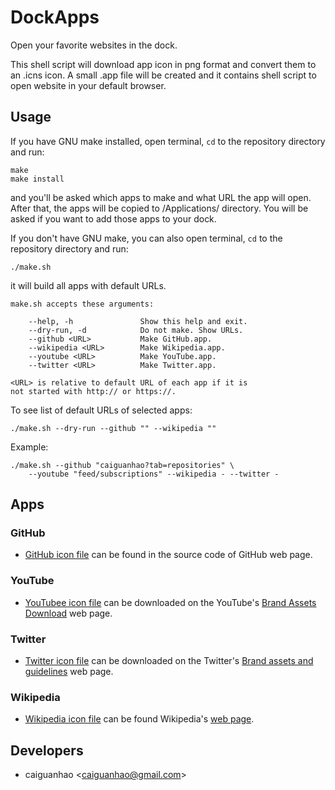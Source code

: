 DockApps
========

Open your favorite websites in the dock.

This shell script will download app icon in png format and convert them to an .icns icon. A small .app file will be created and it contains shell script to open website in your default browser.

Usage
-----

If you have GNU make installed, open terminal, ``cd`` to the repository directory and run:

    make
    make install

and you'll be asked which apps to make and what URL the app will open. After that, the apps will be copied to /Applications/ directory. You will be asked if you want to add those apps to your dock.

If you don't have GNU make, you can also open terminal, ``cd`` to the repository directory and run:

    ./make.sh

it will build all apps with default URLs.

    make.sh accepts these arguments:

        --help, -h               Show this help and exit.
        --dry-run, -d            Do not make. Show URLs.
        --github <URL>           Make GitHub.app.
        --wikipedia <URL>        Make Wikipedia.app.
        --youtube <URL>          Make YouTube.app.
        --twitter <URL>          Make Twitter.app.

    <URL> is relative to default URL of each app if it is
    not started with http:// or https://.

To see list of default URLs of selected apps:

    ./make.sh --dry-run --github "" --wikipedia ""

Example:

    ./make.sh --github "caiguanhao?tab=repositories" \
        --youtube "feed/subscriptions" --wikipedia - --twitter -

Apps
----

### GitHub

* [GitHub icon file](https://github.com/fluidicon.png) can be found in the source code of GitHub web page.

### YouTube

* [YouTubee icon file](http://www.youtube.com/yt/brand/media/image/YouTube-icon-full_color.png) can be downloaded on the YouTube's [Brand Assets Download](http://www.youtube.com/yt/brand/downloads.html) web page.

### Twitter

* [Twitter icon file](https://g.twimg.com/Twitter_logo_blue.png) can be downloaded on the Twitter's [Brand assets and guidelines](https://about.twitter.com/press/brand-assets) web page.

### Wikipedia

* [Wikipedia icon file](http://upload.wikimedia.org/wikipedia/en/thumb/8/80/Wikipedia-logo-v2.svg/1024px-Wikipedia-logo-v2.svg.png) can be found Wikipedia's [web page](http://en.wikipedia.org/wiki/File:Wikipedia-logo-v2.svg).

Developers
----------

* caiguanhao &lt;caiguanhao@gmail.com&gt;
